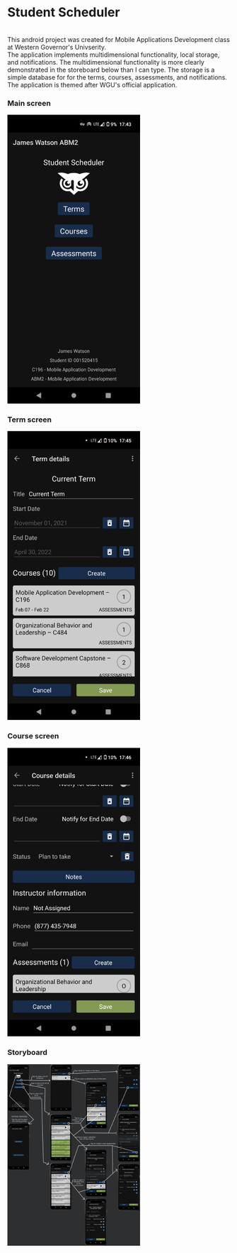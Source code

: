 <p align="center">
<h1>Student Scheduler</h1>
<br />
This android project was created for Mobile Applications Development class at Western Governor's Univserity.
<br />
The application implements multidimensional functionality, local storage, and notifications. The multidimensional functionality is more clearly demonstrated in the storeboard below than I can type. The storage is a simple database for for the terms, courses, assessments, and notifications.
<br />
The application is themed after WGU's official application.
<br />
<h3>Main screen</h3>
<img src="main.png" width="300" />
<h3>Term screen</h3>
<img src="term.png" width="300" />
<h3>Course screen</h3>
<img src="course.png" width="300" />
<h3>Storyboard</h3>
<img src="storyboard.png" width="300" />

